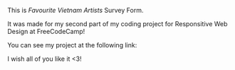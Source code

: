 This is <em>Favourite Vietnam Artists</em> Survey Form.

It was made for my second part of my coding project for Responsitive Web Design at FreeCodeCamp!

You can see my project at the following link: 

I wish all of you like it <3!
